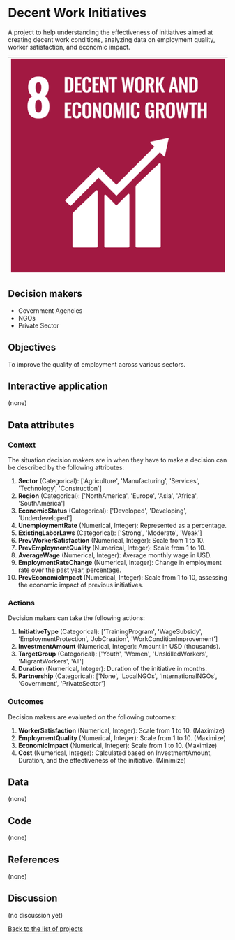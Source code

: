 # Decent Work Initiatives

<!-- Describe the project in one sentence, e.g. A project that... -->
A project to help understanding the effectiveness of initiatives aimed at creating decent work conditions,
analyzing data on employment quality, worker satisfaction, and economic impact.

<!-- Insert SDG Icons and links-->
| [![Goal 08](../images/sdgs/E-WEB-Goal-08.png)](../goals/goal_08) |
|------------------------------------------------------------------|

## Decision makers

<!-- List decision makers that could use this project-->
- Government Agencies
- NGOs
- Private Sector

## Objectives

<!-- Describe the objectives of the project in one sentence -->
To improve the quality of employment across various sectors.

## Interactive application

<!-- Provide a link to the interactive application -->
(none)

## Data attributes

### Context

<!-- Describe the situation decision makers are in when then have to make a decision -->
The situation decision makers are in when they have to make a decision can be described by the following attributes:

1. **Sector** (Categorical): ['Agriculture', 'Manufacturing', 'Services', 'Technology', 'Construction']
2. **Region** (Categorical): ['NorthAmerica', 'Europe', 'Asia', 'Africa', 'SouthAmerica']
3. **EconomicStatus** (Categorical): ['Developed', 'Developing', 'Underdeveloped']
4. **UnemploymentRate** (Numerical, Integer): Represented as a percentage.
5. **ExistingLaborLaws** (Categorical): ['Strong', 'Moderate', 'Weak']
6. **PrevWorkerSatisfaction** (Numerical, Integer): Scale from 1 to 10.
7. **PrevEmploymentQuality** (Numerical, Integer): Scale from 1 to 10.
8. **AverageWage** (Numerical, Integer): Average monthly wage in USD.
9. **EmploymentRateChange** (Numerical, Integer): Change in employment rate over the past year, percentage.
10. **PrevEconomicImpact** (Numerical, Integer): Scale from 1 to 10, assessing the economic impact of previous initiatives.

### Actions

<!-- Describe what the decision makers can do achieve their objectives -->
Decision makers can take the following actions:

1. **InitiativeType** (Categorical): ['TrainingProgram', 'WageSubsidy', 'EmploymentProtection', 'JobCreation', 'WorkConditionImprovement']
2. **InvestmentAmount** (Numerical, Integer): Amount in USD (thousands).
3. **TargetGroup** (Categorical): ['Youth', 'Women', 'UnskilledWorkers', 'MigrantWorkers', 'All']
4. **Duration** (Numerical, Integer): Duration of the initiative in months.
5. **Partnership** (Categorical): ['None', 'LocalNGOs', 'InternationalNGOs', 'Government', 'PrivateSector']

### Outcomes

<!-- Describe the metrics decision makers are trying to optimize, on which they are evaluated -->
Decision makers are evaluated on the following outcomes:

1. **WorkerSatisfaction** (Numerical, Integer): Scale from 1 to 10. (Maximize)
2. **EmploymentQuality** (Numerical, Integer): Scale from 1 to 10. (Maximize)
3. **EconomicImpact** (Numerical, Integer): Scale from 1 to 10. (Maximize)
4. **Cost** (Numerical, Integer): Calculated based on InvestmentAmount, Duration, and the effectiveness of the initiative. (Minimize)
## Data

<!-- Describe the data that is used to evaluate the decisions -->
(none)

## Code

<!-- Point to the repo that contains the code -->
(none)

## References

<!-- Provide a list of references or other resources used in the project -->
(none)

## Discussion

<!-- Provide a link to a space for discussion or comments -->
(no discussion yet)

[Back to the list of projects](../README)